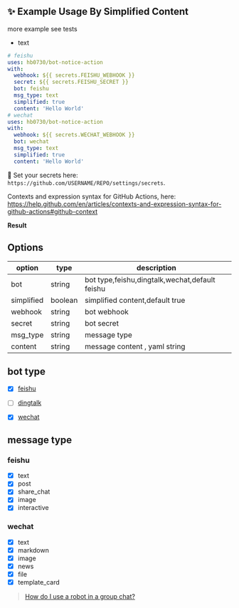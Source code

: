 ## ✨ Example  Usage By Simplified Content

more example see tests

- text

```yaml
# feishu
uses: hb0730/bot-notice-action
with:
  webhook: ${{ secrets.FEISHU_WEBHOOK }}
  secret: ${{ secrets.FEISHU_SECRET }}
  bot: feishu
  msg_type: text
  simplified: true
  content: 'Hello World'
# wechat
uses: hb0730/bot-notice-action
with:
  webhook: ${{ secrets.WECHAT_WEBHOOK }}
  bot: wechat
  msg_type: text
  simplified: true
  content: 'Hello World'
```

🔐 Set your secrets here: `https://github.com/USERNAME/REPO/settings/secrets`.

Contexts and expression syntax for GitHub Actions, here: <https://help.github.com/en/articles/contexts-and-expression-syntax-for-github-actions#github-context>

**Result**

## Options

| option   | type   | description                                    |
| -------- | ------ | ---------------------------------------------- |
| bot      | string | bot type,feishu,dingtalk,wechat,default feishu |
|simplified| boolean| simplified content,default true                |
| webhook  | string | bot webhook                                    |
| secret   | string | bot secret                                     |
| msg_type | string | message type                                   |
| content  | string | message content , yaml string                  |

## bot type

- [x] [feishu](https://open.feishu.cn/document/client-docs/bot-v3/add-custom-bot)

- [ ] [dingtalk](https://ding-doc.dingtalk.com/doc#/serverapi2/qf2nxq)
- [x] [wechat](https://work.weixin.qq.com/api/doc/90000/90136/91770)

## message type

### feishu

- [x] text
- [x] post
- [x] share_chat
- [x] image
- [x] interactive

### wechat

- [x] text
- [x] markdown
- [x] image
- [x] news
- [x] file
- [x] template_card

> [How do I use a robot in a group chat?](https://getfeishu.cn/hc/zh-cn/articles/360024984973-%E5%9C%A8%E7%BE%A4%E8%81%8A%E4%B8%AD%E4%BD%BF%E7%94%A8%E6%9C%BA%E5%99%A8%E4%BA%BA)

